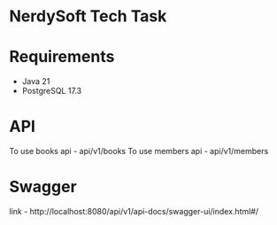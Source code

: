 # NerdySoft Tech Task

# Requirements

- Java 21
- PostgreSQL 17.3

# API
To use books api - api/v1/books
To use members api - api/v1/members

# Swagger
link - http://localhost:8080/api/v1/api-docs/swagger-ui/index.html#/
